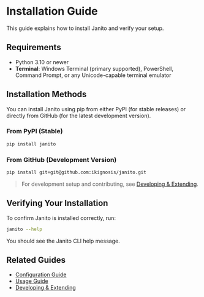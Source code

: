 # Installation Guide

This guide explains how to install Janito and verify your setup.

## Requirements

- Python 3.10 or newer
- **Terminal**: Windows Terminal (primary supported), PowerShell, Command Prompt, or any Unicode-capable terminal emulator

## Installation Methods

You can install Janito using pip from either PyPI (for stable releases) or directly from GitHub (for the latest development version).

### From PyPI (Stable)
```bash
pip install janito
```

### From GitHub (Development Version)
```bash
pip install git+git@github.com:ikignosis/janito.git
```

> For development setup and contributing, see [Developing & Extending](developing.md).

## Verifying Your Installation

To confirm Janito is installed correctly, run:

```bash
janito --help
```

You should see the Janito CLI help message.

## Related Guides

- [Configuration Guide](configuration.md)
- [Usage Guide](using.md)
- [Developing & Extending](developing.md)

